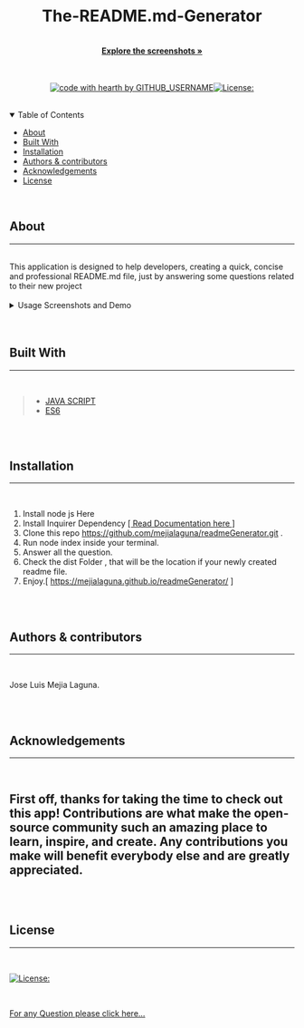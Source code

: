  
  
  <br/>
  <br/>
  
  <div align="center">
  
  <h1 align="center">The-README.md-Generator</h1>
  <br/>
  <a href="#about"><strong>Explore the screenshots »</strong></a>
  <br/>
  <br/>
  
  </div>
  
  
  
  <div align="center">
  <br/>
  
  [![code with hearth by GITHUB_USERNAME](https://img.shields.io/badge/%3C%2F%3E%20with%20%E2%99%A5%20by-GITHUB_mejialaguna-ff1414.svg?style=flat-square)](https://mejialaguna.github.io/readmeGenerator/)[![License:](https://img.shields.io/badge/License-MPL%202.0-brightgreen.svg)](https://opensource.org/licenses/MPL-2.0)
    
  </div>
  
  <br/>
  
  <details open="open">
  <summary>Table of Contents</summary>
  
  - [About](#about)
  - [Built With](#built-with)
  - [Installation](#installation)
  - [Authors & contributors](#authors--contributors)
  - [Acknowledgements](#Acknowledgements)
  - [License](#License) 
  
  </details>  
  
  <br/>
  
  ## About
  ---

  <br/>
  This application is designed to help developers, creating a quick, concise and professional README.md file, just by answering some questions related to their new project
  
  <br/>
  <br/>
  <details>
  <summary>Usage Screenshots and Demo</summary>
  <br/> 
  
  
  <img src="img/screensh.png"/> 
  <img src="img/screensh-2.png"/>
  <img src="img/Pages.mp4">
  
  </details>
  
  <br/>
  <br/>
  
  
  ## Built With
  ---

  <br/>
  
  
 >* <a href="https://developer.mozilla.org/en-US/docs/Mozilla/Add-ons/WebExtensions/API">JAVA SCRIPT</a>
 >* <a href="https://www.w3schools.com/js/js_es6.asp">ES6</a>
  
  
  <br/>
  <br/>
  
  ##  Installation
  ---

  <br/>
  
   1. Install node js Here 
   2. Install Inquirer Dependency <a href="https://www.npmjs.com/package/inquirer">[ Read Documentation here ]</a>
   3. Clone this repo https://github.com/mejialaguna/readmeGenerator.git .
   4. Run node index inside your terminal. 
   5. Answer all the question. 
   6. Check the dist Folder , that will be the location if your newly created readme file. 
   7. Enjoy.[ https://mejialaguna.github.io/readmeGenerator/ ]

  <br/>
  <br/>
  
  
  ##  Authors & contributors
  ---

  <br/>
   
  Jose Luis Mejia Laguna.
  
  <br/>
  <br/>
  
  ## Acknowledgements
  ---

  <br/>
  
  First off, thanks for taking the time to check out this app! Contributions are what make the open-source community such an amazing place to learn, inspire, and create. Any contributions you make will benefit everybody else and are greatly appreciated.
  ---

  <br/>
  <br/>
  
  ## License
  ---
  <br/>

  [![License:](https://img.shields.io/badge/License-MPL%202.0-brightgreen.svg)](https://opensource.org/licenses/MPL-2.0)

  <br/>

  
  
  <a href="https://github.com/mejialaguna/The-README.md-Generator/issues/2">For any Question please click here...</a>
  